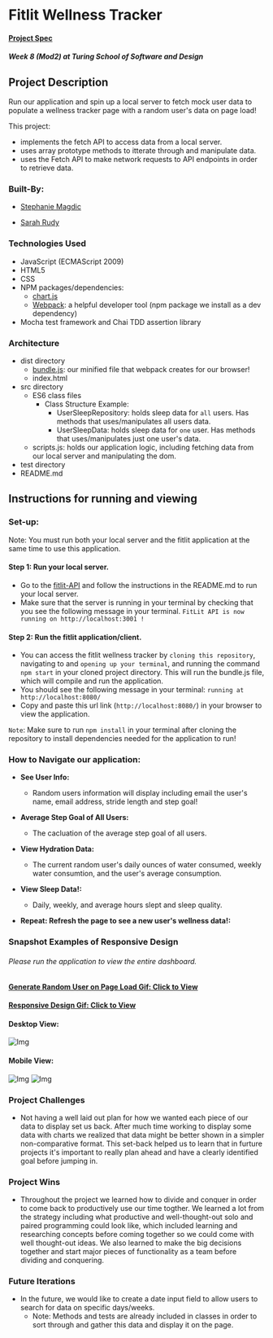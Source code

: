 # Fitlit Wellness Tracker

#### [Project Spec](https://frontend.turing.edu/projects/fitlit.html)

##### Week 8 (Mod2) at Turing School of Software and Design

## Project Description

Run our application and spin up a local server to fetch mock user data to populate a wellness tracker page with a random user's data on page load! 

This project:
  - implements the fetch API to access data from a local server.
  - uses array prototype methods to itterate through and manipulate data.
  - uses the Fetch API to make network requests to API endpoints in order to retrieve data.
 
### Built-By:

* [Stephanie Magdic](https://github.com/stephaniemagdic)

* [Sarah Rudy](https://github.com/sarahrudy)


### Technologies Used 

* JavaScript (ECMAScript 2009)
* HTML5
* CSS
* NPM packages/dependencies: 
  * [chart.js](https://www.chartjs.org/)
  * [Webpack](https://www.npmjs.com/package/webpack): a helpful developer tool (npm package we install as a dev dependency)
* Mocha test framework and Chai TDD assertion library

### Architecture

* dist directory
  * [bundle.js](https://www.simplethread.com/javascript-modules-and-code-bundling-explained/): our minified file that webpack creates for our browser!
  * index.html 
* src directory
  * ES6 class files
    * Class Structure Example:
      * UserSleepRepository: holds sleep data for `all` users. Has methods that uses/manipulates all users data. 
      * UserSleepData: holds sleep data for `one` user. Has methods that uses/manipulates just one user's data.  
  * scripts.js: holds our application logic, including fetching data from our local server and manipulating the dom.
* test directory
* README.md

## Instructions for running and viewing

### Set-up:

Note: You must run both your local server and the fitlit application at the same time to use this application.

#### Step 1: Run your local server.
  * Go to the [fitlit-API](https://github.com/turingschool-examples/fitlit-api) and follow the instructions in the README.md to run your local server.
  * Make sure that the server is running in your terminal by checking that you see the following message in your terminal. `FitLit API is now running on http://localhost:3001 !`
#### Step 2: Run the fitlit application/client.
  * You can access the fitlit wellness tracker by `cloning this repository`, navigating to and `opening up your terminal`, and running the command `npm start` in your cloned project directory. This will run the bundle.js file, which will compile and run the application.
  * You should see the following message in your terminal: `running at http://localhost:8080/`
  * Copy and paste this url link (`http://localhost:8080/`) in your browser to view the application. 
  
`Note`: Make sure to run `npm install` in your terminal after cloning the repository to install dependencies needed for the application to run!

### How to Navigate our application:  
  
* **See User Info:**  
  * Random users information will display including email the user's name, email address, stride length and step goal!

* **Average Step Goal of All Users:**  
  * The cacluation of the average step goal of all users.

* **View Hydration Data:** 
  * The current random user's daily ounces of water consumed, weekly water consumtion, and the user's average consumption.

* **View Sleep Data!:**  
  * Daily, weekly, and average hours slept and sleep quality.

* **Repeat: Refresh the page to see a new user's wellness data!:**  


### Snapshot Examples of Responsive Design
 ###### Please run the application to view the entire dashboard.
#### [Generate Random User on Page Load Gif: Click to View](https://i.ibb.co/DzZs9hd/short.gif) 
#### [Responsive Design Gif: Click to View](https://i.ibb.co/vDZpXcZ/mobile-scroll.gif) 

#### Desktop View: 
![Img](https://i.ibb.co/Kq4Y1tf/Screen-Shot-2021-07-20-at-3-16-06-PM.png)
#### Mobile View:
![Img](https://i.ibb.co/JHK42cj/Screen-Shot-2021-07-20-at-2-57-36-PM.png)
![Img](https://i.ibb.co/XFVmjMW/Screen-Shot-2021-07-20-at-2-57-01-PM.png)

### Project Challenges 
 * Not having a well laid out plan for how we wanted each piece of our data to display set us back. After much time working to display some data with charts we realized that data might be better shown in a simpler non-comparative format. This set-back helped us to learn that in furture projects it's important to really plan ahead and have a clearly identified goal before jumping in.
 
### Project Wins
 * Throughout the project we learned how to divide and conquer in order to come back to productively use our time togther. We learned a lot from the strategy including what productive and well-thought-out solo and paired programming could look like, which included learning and researching concepts before coming together so we could come with well thought-out ideas. We also learned to make the big decisions together and start major pieces of functionality as a team before dividing and conquering.

### Future Iterations
  * In the future, we would like to create a date input field to allow users to search for data on specific days/weeks.
    * Note: Methods and tests are already included in classes in order to sort through and gather this data and display it on the page.
